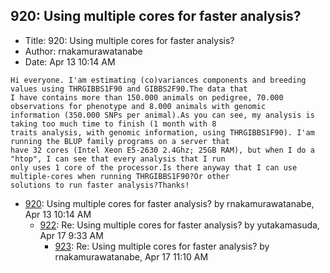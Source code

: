 ## 920: Using multiple cores for faster analysis?

- Title: 920: Using multiple cores for faster analysis?
- Author: rnakamurawatanabe
- Date: Apr 13 10:14 AM

```
Hi everyone. I'am estimating (co)variances components and breeding values using THRGIBBS1F90 and GIBBS2F90.The data that
I have contains more than 150.000 animals on pedigree, 70.000 observations for phenotype and 8.000 animals with genomic
information (350.000 SNPs per animal).As you can see, my analysis is taking too much time to finish (1 month with 8
traits analysis, with genomic information, using THRGIBBS1F90). I'am running the BLUP family programs on a server that
have 32 cores (Intel Xeon E5-2630 2.4Ghz; 25GB RAM), but when I do a "htop", I can see that every analysis that I run
only uses 1 core of the processor.Is there anyway that I can use multiple-cores when running THRGIBBS1F90?Or other
solutions to run faster analysis?Thanks!
```

- [920](0920.md): Using multiple cores for faster analysis? by rnakamurawatanabe, Apr 13 10:14 AM
    - [922](0922.md): Re: Using multiple cores for faster analysis? by yutakamasuda, Apr 17 9:33 AM
        - [923](0923.md): Re: Using multiple cores for faster analysis? by rnakamurawatanabe, Apr 17 11:10 AM
